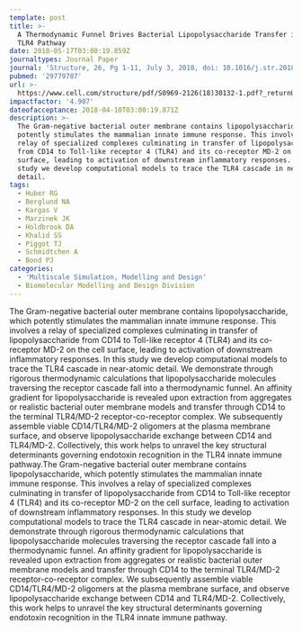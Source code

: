 ```yaml
---
template: post
title: >-
  A Thermodynamic Funnel Drives Bacterial Lipopolysaccharide Transfer in the
  TLR4 Pathway
date: 2018-05-17T03:00:19.859Z
journaltypes: Journal Paper
journal: 'Structure, 26, Pg 1-11, July 3, 2018, doi: 10.1016/j.str.2018.04.007'
pubmed: '29779787'
url: >-
  https://www.cell.com/structure/pdf/S0969-2126(18)30132-1.pdf?_returnURL=https%3A%2F%2Flinkinghub.elsevier.com%2Fretrieve%2Fpii%2FS0969212618301321%3Fshowall%3Dtrue
impactfactor: '4.907'
dateofacceptance: 2018-04-10T03:00:19.871Z
description: >-
  The Gram-negative bacterial outer membrane contains lipopolysaccharide, which
  potently stimulates the mammalian innate immune response. This involves a
  relay of specialized complexes culminating in transfer of lipopolysaccharide
  from CD14 to Toll-like receptor 4 (TLR4) and its co-receptor MD-2 on the cell
  surface, leading to activation of downstream inflammatory responses. In this
  study we develop computational models to trace the TLR4 cascade in near-atomic
  detail. 
tags:
  - Huber RG
  - Berglund NA
  - Kargas V
  - Marzinek JK
  - Holdbrook DA
  - Khalid SS
  - Piggot TJ
  - Schmidtchen A
  - Bond PJ
categories:
  - 'Multiscale Simulation, Modelling and Design'
  - Biomolecular Modelling and Design Division
---
```

The Gram-negative bacterial outer membrane contains lipopolysaccharide, which potently stimulates the mammalian innate immune response. This involves a relay of specialized complexes culminating in transfer of lipopolysaccharide from CD14 to Toll-like receptor 4 (TLR4) and its co-receptor MD-2 on the cell surface, leading to activation of downstream inflammatory responses. In this study we develop computational models to trace the TLR4 cascade in near-atomic detail. We demonstrate through rigorous thermodynamic calculations that lipopolysaccharide molecules traversing the receptor cascade fall into a thermodynamic funnel. An affinity gradient for lipopolysaccharide is revealed upon extraction from aggregates or realistic bacterial outer membrane models and transfer through CD14 to the terminal TLR4/MD-2 receptor-co-receptor complex. We subsequently assemble viable CD14/TLR4/MD-2 oligomers at the plasma membrane surface, and observe lipopolysaccharide exchange between CD14 and TLR4/MD-2. Collectively, this work helps to unravel the key structural determinants governing endotoxin recognition in the TLR4 innate immune pathway.The Gram-negative bacterial outer membrane contains lipopolysaccharide, which potently stimulates the mammalian innate immune response. This involves a relay of specialized complexes culminating in transfer of lipopolysaccharide from CD14 to Toll-like receptor 4 (TLR4) and its co-receptor MD-2 on the cell surface, leading to activation of downstream inflammatory responses. In this study we develop computational models to trace the TLR4 cascade in near-atomic detail. We demonstrate through rigorous thermodynamic calculations that lipopolysaccharide molecules traversing the receptor cascade fall into a thermodynamic funnel. An affinity gradient for lipopolysaccharide is revealed upon extraction from aggregates or realistic bacterial outer membrane models and transfer through CD14 to the terminal TLR4/MD-2 receptor-co-receptor complex. We subsequently assemble viable CD14/TLR4/MD-2 oligomers at the plasma membrane surface, and observe lipopolysaccharide exchange between CD14 and TLR4/MD-2. Collectively, this work helps to unravel the key structural determinants governing endotoxin recognition in the TLR4 innate immune pathway.
